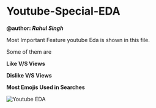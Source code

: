 # Youtube-Special-EDA
**@author: *Rahul Singh***

Most Important Feature youtube Eda is shown in this file.

Some of them are

**Like V/S Views**

**Dislike V/S Views**

**Most Emojis Used in Searches**

![Youtube EDA](https://user-images.githubusercontent.com/57325166/95661586-23264f80-0b4e-11eb-88af-2cf6d9914470.gif)


